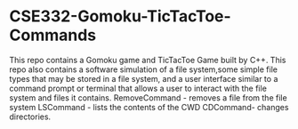 # CSE332-Gomoku-TicTacToe-Commands


This repo contains a Gomoku game and TicTacToe Game built by C++.
This repo also contains a software simulation of a file system,some simple file types that may be stored in a file system, and a user interface similar to a command prompt or terminal that allows a user to interact with the file system and files it contains. 
RemoveCommand - removes a file from the file system
LSCommand - lists the contents of the CWD
CDCommand- changes directories.    

